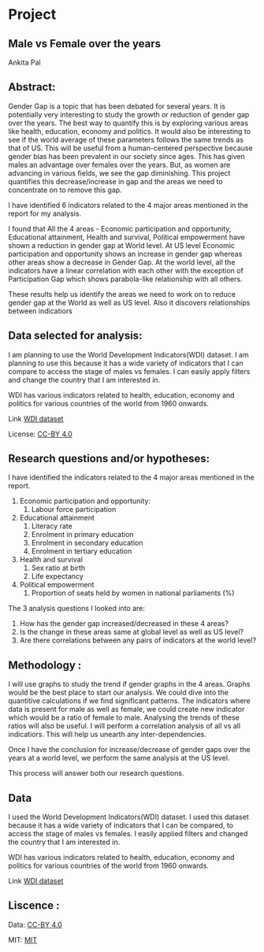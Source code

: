 
# Project
## Male vs Female over the years
Ankita Pal

## Abstract: 

Gender Gap is a topic that has been debated for several years. It is potentially very interesting to study the growth or reduction of gender gap over the years. The best way to quantify this is by exploring various areas like health, education, economy and politics. It would also be interesting to see if the world average of these parameters follows the same trends as that of US. This will be useful from a human-centered perspective because gender bias has been prevalent in our society since ages. This has given males an advantage over females over the years. But, as women are advancing in various fields, we see the gap diminishing. This project quantifies this decrease/increase in gap and the areas we need to concentrate on to remove this gap.

I have identified 6 indicators related to the 4 major areas mentioned in the report for my analysis.

I found that All the 4 areas - Economic participation and opportunity, Educational attainment, Health and survival, Political empowerment have shown a reduction in gender gap at World level. At US level Economic participation and opportunity shows an increase in gender gap whereas other areas show a decrease in Gender Gap. At the world level, all the indicators have a linear correlation with each other with the exception of Participation Gap which shows parabola-like relationship with all others.

These results help us identify the areas we need to work on to reduce gender gap at the World as well as US level. Also it discovers relationships between indicatiors
## Data selected for analysis: 

I am planning to use the World Development Indicators(WDI) dataset. I am planning to use this because it has a wide variety of indicators that I can compare to access the stage of males vs females. I can easily apply filters and change the country that I am interested in.

WDI has various indicators related to health, education, economy and politics for various countries of the world from 1960 onwards.

Link [WDI dataset](https://datacatalog.worldbank.org/dataset/world-development-indicators)

License: [CC-BY 4.0](https://datacatalog.worldbank.org/public-licenses#cc-by)


## Research questions and/or hypotheses:

I have identified the indicators related to the 4 major areas mentioned in the report.
 1. Economic participation and opportunity:
     1. Labour force participation
 2. Educational attainment
     1. Literacy rate
     2. Enrolment in primary education
     3. Enrolment in secondary education
     4. Enrolment in tertiary education
 3. Health and survival
     1. Sex ratio at birth
     2. Life expectancy
 4. Political empowerment
     1. Proportion of seats held by women in national parliaments (%)
     
The 3 analysis questions I looked into are:
1. How has the gender gap increased/decreased in these 4 areas?
2. Is the change in these areas same at global level as well as US level?
3. Are there correlations between any pairs of indicators at the world level?

 
## Methodology :
I will use graphs to study the trend if gender graphs in the 4 areas. Graphs would be the best place to start our analysis. We could dive into the quantitive calculations if we find significant patterns. The indicators where data is present for male as well as female, we could create new indicator which would be a ratio of female to male. Analysing the trends of these ratios will also be useful. I will perform a correlation analysis of all vs all indicatiors. This will help us unearth any inter-dependencies.

Once I have the conclusion for increase/decrease of gender gaps over the years at a world level, we perform the same analysis at the US level. 

This process will answer both our research questions.

## Data  

I used the World Development Indicators(WDI) dataset. I used this dataset because it has a wide variety of indicators that I can be compared, to access the stage of males vs females. I easily applied filters and changed the country that I am interested in.

WDI has various indicators related to health, education, economy and politics for various countries of the world from 1960 onwards.

Link [WDI dataset](https://datacatalog.worldbank.org/dataset/world-development-indicators)


## Liscence : 

Data: [CC-BY 4.0](https://datacatalog.worldbank.org/public-licenses#cc-by)

MIT: [MIT](https://github.com/ankitapal189/data-512/blob/main/data-512-a1/LICENSE.md)<BR>
